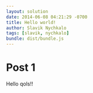 ```yaml
---
layout: solution
date: 2014-06-08 04:21:29 -0700
title: Hello world!
author: Slavik Nychkalo
tags: [slavik, nychkalo]
bundle: dist/bundle.js
---
```



# Post 1

Hello qols!!
